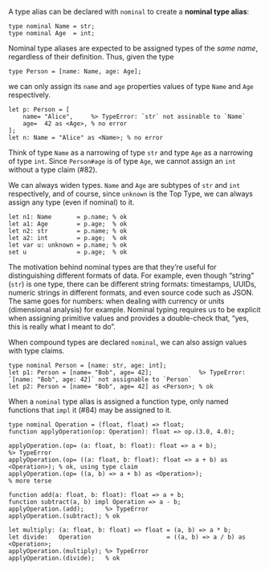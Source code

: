 A type alias can be declared with `nominal` to create a **nominal type alias**:
```cp
type nominal Name = str;
type nominal Age  = int;
```
Nominal type aliases are expected to be assigned types of the *same name*, regardless of their definition. Thus, given the type
```cp
type Person = [name: Name, age: Age];
```
we can only assign its `name` and `age` properties values of type `Name` and `Age` respectively.
```cp
let p: Person = [
	name= "Alice",     %> TypeError: `str` not assinable to `Name`
	age=  42 as <Age>, % no error
];
let n: Name = "Alice" as <Name>; % no error
```
Think of type `Name` as a narrowing of type `str` and type `Age` as a narrowing of type `int`. Since `Person#age` is of type `Age`, we cannot assign an `int` without a type claim (#82).

We can always widen types. `Name` and `Age` are subtypes of `str` and `int` respectively, and of course, since `unknown` is the Top Type, we can always assign any type (even if nominal) to it.
```cp
let n1: Name       = p.name; % ok
let a1: Age        = p.age;  % ok
let n2: str        = p.name; % ok
let a2: int        = p.age;  % ok
let var u: unknown = p.name; % ok
set u              = p.age;  % ok
```

The motivation behind nominal types are that they’re useful for distinguishing different formats of data. For example, even though “string” (`str`) is one type, there can be different string formats: timestamps, UUIDs, numeric strings in different formats, and even source code such as JSON. The same goes for numbers: when dealing with currency or units (dimensional analysis) for example. Nominal typing requires us to be explicit when assigning primitive values and provides a double-check that, “yes, this is really what I meant to do”.

When compound types are declared `nominal`, we can also assign values with type claims.
```cp
type nominal Person = [name: str, age: int];
let p1: Person = [name= "Bob", age= 42];             %> TypeError: `[name: "Bob", age: 42]` not assignable to `Person`
let p2: Person = [name= "Bob", age= 42] as <Person>; % ok
```

When a `nominal` type alias is assigned a function type, only named functions that `impl` it (#84) may be assigned to it.
```cp
type nominal Operation = (float, float) => float;
function applyOperation(op: Operation): float => op.(3.0, 4.0);

applyOperation.(op= (a: float, b: float): float => a + b);                  %> TypeError
applyOperation.(op= ((a: float, b: float): float => a + b) as <Operation>); % ok, using type claim
applyOperation.(op= ((a, b) => a + b) as <Operation>);                      % more terse

function add(a: float, b: float): float => a + b;
function subtract(a, b) impl Operation => a - b;
applyOperation.(add);      %> TypeError
applyOperation.(subtract); % ok

let multiply: (a: float, b: float) => float = (a, b) => a * b;
let divide:   Operation                     = ((a, b) => a / b) as <Operation>;
applyOperation.(multiply); %> TypeError
applyOperation.(divide);   % ok
```
